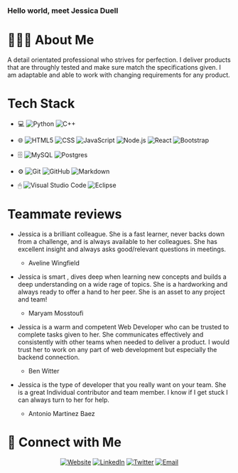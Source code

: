 ### Hello world, meet Jessica Duell

# 👩🏻‍🦰 About Me 
A detail orientated professional who strives for perfection. I deliver products that are throughly tested and make sure match the specifications given. I am adaptable and able to work with changing requirements for any product.

# Tech Stack
- 💻 
![Python](https://img.shields.io/badge/-Python-333333?style=flat&logo=python)
![C++](https://img.shields.io/badge/-C++-333333?style=flat&logo=C%2B%2B&logoColor=00599C)

- 🌐 
![HTML5](https://img.shields.io/badge/-HTML5-333333?style=flat&logo=HTML5)
![CSS](https://img.shields.io/badge/-CSS-333333?style=flat&logo=CSS3&logoColor=1572B6)
![JavaScript](https://img.shields.io/badge/-JavaScript-333333?style=flat&logo=javascript)
![Node.js](https://img.shields.io/badge/-Node.js-333333?style=flat&logo=node.js)
![React](https://img.shields.io/badge/-React-333333?style=flat&logo=react)
![Bootstrap](https://img.shields.io/badge/-Bootstrap-333333?style=flat&logo=bootstrap&logoColor=563D7C)
- 🗄 
![MySQL](https://img.shields.io/badge/-MySQL-333333?style=flat&logo=mysql)
![Postgres]()
- ⚙️ 
![Git](https://img.shields.io/badge/-Git-333333?style=flat&logo=git)
![GitHub](https://img.shields.io/badge/-GitHub-333333?style=flat&logo=github)
![Markdown](https://img.shields.io/badge/-Markdown-333333?style=flat&logo=markdown)
- 🖱 
![Visual Studio Code](https://img.shields.io/badge/-Visual%20Studio%20Code-333333?style=flat&logo=visual-studio-code&logoColor=007ACC)
![Eclipse](https://img.shields.io/badge/-Eclipse-333333?style=flat&logo=eclipse-ide&logoColor=2C2255)


# Teammate reviews 
- Jessica is a brilliant colleague. She is a fast learner, never backs down from a challenge, and is always available to her colleagues. She has excellent insight and always asks good/relevant questions in meetings.
  - Aveline Wingfield

- Jessica is smart , dives deep when learning new concepts and builds a deep understanding on a wide rage of topics. She is a hardworking and always ready to offer a hand to her peer. She is an asset to any project and team!
    - Maryam Mosstoufi

- Jessica is a warm and competent Web Developer who can be trusted to complete tasks given to her. She communicates effectively and consistently with other teams when needed to deliver a product. I would trust her to work on any part of web development but especially the backend connection.
    - Ben Witter

- Jessica is the type of developer that you really want on your team. She is a great Individual contributor and team member. I know if I get stuck I can always turn to her for help.
    - Antonio Martinez Baez

# 🤝 Connect with Me 
<p align="center">
<a href="https://duellsoftwaredev.codes/
/"><img alt="Website" src="https://img.shields.io/badge/Website-www.duellsoftwaredev.codes-blue?style=flat-square&logo=google-chrome"></a>
<a href="https://www.linkedin.com/in/jessicaduell/
"><img alt="LinkedIn" src="https://img.shields.io/badge/LinkedIn-Aditya%20Vikram%20Singh-blue?style=flat-square&logo=linkedin"></a>
<a href="https://twitter.com/JDuell_IT
"><img alt="Twitter" src="https://img.shields.io/badge/Instagram-adityavs__-blue?style=flat-square&logo=instagram"></a>
<a href="mailto:duellsoftwaredev@gmail.com"><img alt="Email" src="https://img.shields.io/badge/Email-avsingh@umass.edu-blue?style=flat-square&logo=gmail"></a>
</p>


